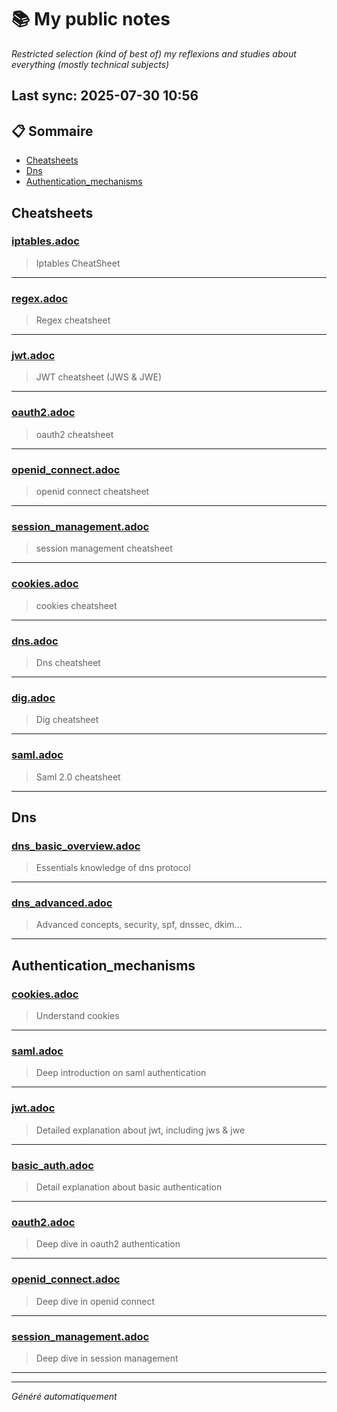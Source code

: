 # 📚 My public notes 
*Restricted selection (kind of best of) my reflexions and studies about everything (mostly technical subjects)*

## Last sync: 2025-07-30 10:56


## 📋 Sommaire

- [Cheatsheets](#cheatsheets)
- [Dns](#dns)
- [Authentication_mechanisms](#authentication_mechanisms)


## Cheatsheets

### [iptables.adoc](cheatsheets/iptables.adoc)
> Iptables CheatSheet

---
### [regex.adoc](cheatsheets/regex.adoc)
> Regex cheatsheet

---
### [jwt.adoc](cheatsheets/jwt.adoc)
> JWT cheatsheet (JWS & JWE)

---
### [oauth2.adoc](cheatsheets/oauth2.adoc)
> oauth2 cheatsheet

---
### [openid_connect.adoc](cheatsheets/openid_connect.adoc)
> openid connect cheatsheet

---
### [session_management.adoc](cheatsheets/session_management.adoc)
> session management cheatsheet

---
### [cookies.adoc](cheatsheets/cookies.adoc)
> cookies cheatsheet

---
### [dns.adoc](cheatsheets/dns.adoc)
> Dns cheatsheet

---
### [dig.adoc](cheatsheets/dig.adoc)
> Dig cheatsheet

---
### [saml.adoc](cheatsheets/saml.adoc)
> Saml 2.0 cheatsheet

---

## Dns

### [dns_basic_overview.adoc](networking/protocols/dns/dns_basic_overview.adoc)
> Essentials knowledge of dns protocol

---
### [dns_advanced.adoc](networking/protocols/dns/dns_advanced.adoc)
> Advanced concepts, security, spf, dnssec, dkim...

---

## Authentication_mechanisms

### [cookies.adoc](security/authentication_mechanisms/cookies.adoc)
> Understand cookies

---
### [saml.adoc](security/authentication_mechanisms/saml.adoc)
> Deep introduction on saml authentication

---
### [jwt.adoc](security/authentication_mechanisms/jwt.adoc)
> Detailed explanation about jwt, including jws & jwe

---
### [basic_auth.adoc](security/authentication_mechanisms/basic_auth.adoc)
> Detail explanation about basic authentication

---
### [oauth2.adoc](security/authentication_mechanisms/oauth2.adoc)
> Deep dive in oauth2 authentication

---
### [openid_connect.adoc](security/authentication_mechanisms/openid_connect.adoc)
> Deep dive in openid connect

---
### [session_management.adoc](security/authentication_mechanisms/session_management.adoc)
> Deep dive in session management

---

---
_Généré automatiquement_